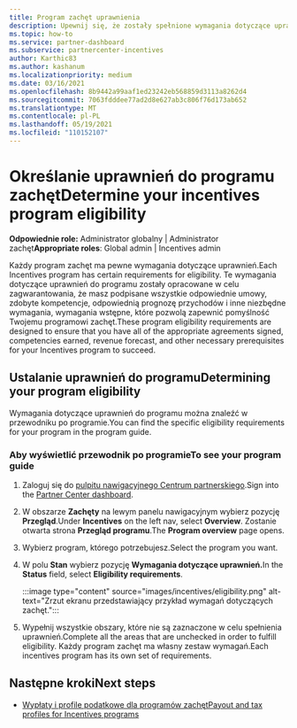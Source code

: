 ```yaml
---
title: Program zachęt uprawnienia
description: Upewnij się, że zostały spełnione wymagania dotyczące uprawnień do programu zachęt. Ten proces obejmuje sprawdzanie uprawnień w przewodniku po programie.
ms.topic: how-to
ms.service: partner-dashboard
ms.subservice: partnercenter-incentives
author: Karthic83
ms.author: kashanum
ms.localizationpriority: medium
ms.date: 03/16/2021
ms.openlocfilehash: 8b9442a99aaf1ed23242eb568859d3113a8262d4
ms.sourcegitcommit: 7063fdddee77ad2d8e627ab3c806f76d173ab652
ms.translationtype: MT
ms.contentlocale: pl-PL
ms.lasthandoff: 05/19/2021
ms.locfileid: "110152107"
---
```

# <a name="determine-your-incentives-program-eligibility"></a><span data-ttu-id="8dcbb-104">Określanie uprawnień do programu zachęt</span><span class="sxs-lookup"><span data-stu-id="8dcbb-104">Determine your incentives program eligibility</span></span>

<span data-ttu-id="8dcbb-105">**Odpowiednie role:** Administrator globalny | Administrator zachęt</span><span class="sxs-lookup"><span data-stu-id="8dcbb-105">**Appropriate roles**: Global admin | Incentives admin</span></span>

<span data-ttu-id="8dcbb-106">Każdy program zachęt ma pewne wymagania dotyczące uprawnień.</span><span class="sxs-lookup"><span data-stu-id="8dcbb-106">Each Incentives program has certain requirements for eligibility.</span></span> <span data-ttu-id="8dcbb-107">Te wymagania dotyczące uprawnień do programu zostały opracowane w celu zagwarantowania, że masz podpisane wszystkie odpowiednie umowy, zdobyte kompetencje, odpowiednią prognozę przychodów i inne niezbędne wymagania, wymagania wstępne, które pozwolą zapewnić pomyślność Twojemu programowi zachęt.</span><span class="sxs-lookup"><span data-stu-id="8dcbb-107">These program eligibility requirements are designed to ensure that you have all of the appropriate agreements signed, competencies earned, revenue forecast, and other necessary prerequisites for your Incentives program to succeed.</span></span>

## <a name="determining-your-program-eligibility"></a><span data-ttu-id="8dcbb-108">Ustalanie uprawnień do programu</span><span class="sxs-lookup"><span data-stu-id="8dcbb-108">Determining your program eligibility</span></span>

<span data-ttu-id="8dcbb-109">Wymagania dotyczące uprawnień do programu można znaleźć w przewodniku po programie.</span><span class="sxs-lookup"><span data-stu-id="8dcbb-109">You can find the specific eligibility requirements for your program in the program guide.</span></span> 

### <a name="to-see-your-program-guide"></a><span data-ttu-id="8dcbb-110">Aby wyświetlić przewodnik po programie</span><span class="sxs-lookup"><span data-stu-id="8dcbb-110">To see your program guide</span></span>

1. <span data-ttu-id="8dcbb-111">Zaloguj się do [pulpitu nawigacyjnego Centrum partnerskiego](https://partner.microsoft.com/dashboard/).</span><span class="sxs-lookup"><span data-stu-id="8dcbb-111">Sign into the [Partner Center dashboard](https://partner.microsoft.com/dashboard/).</span></span>

2. <span data-ttu-id="8dcbb-112">W obszarze **Zachęty** na lewym panelu nawigacyjnym wybierz pozycję **Przegląd**.</span><span class="sxs-lookup"><span data-stu-id="8dcbb-112">Under **Incentives** on the left nav, select **Overview**.</span></span> <span data-ttu-id="8dcbb-113">Zostanie otwarta strona **Przegląd programu**.</span><span class="sxs-lookup"><span data-stu-id="8dcbb-113">The **Program overview** page opens.</span></span>

3. <span data-ttu-id="8dcbb-114">Wybierz program, którego potrzebujesz.</span><span class="sxs-lookup"><span data-stu-id="8dcbb-114">Select the program you want.</span></span>

4. <span data-ttu-id="8dcbb-115">W polu **Stan** wybierz pozycję **Wymagania dotyczące uprawnień.**</span><span class="sxs-lookup"><span data-stu-id="8dcbb-115">In the **Status** field, select **Eligibility requirements**.</span></span>

   :::image type="content" source="images/incentives/eligibility.png" alt-text="Zrzut ekranu przedstawiający przykład wymagań dotyczących zachęt.":::

5. <span data-ttu-id="8dcbb-117">Wypełnij wszystkie obszary, które nie są zaznaczone w celu spełnienia uprawnień.</span><span class="sxs-lookup"><span data-stu-id="8dcbb-117">Complete all the areas that are unchecked in order to fulfill eligibility.</span></span> <span data-ttu-id="8dcbb-118">Każdy program zachęt ma własny zestaw wymagań.</span><span class="sxs-lookup"><span data-stu-id="8dcbb-118">Each incentives program has its own set of requirements.</span></span>

## <a name="next-steps"></a><span data-ttu-id="8dcbb-119">Następne kroki</span><span class="sxs-lookup"><span data-stu-id="8dcbb-119">Next steps</span></span>

- [<span data-ttu-id="8dcbb-120">Wypłaty i profile podatkowe dla programów zachęt</span><span class="sxs-lookup"><span data-stu-id="8dcbb-120">Payout and tax profiles for Incentives programs</span></span>](incentives-create-and-manage-your-payout-and-tax-profiles.md)
